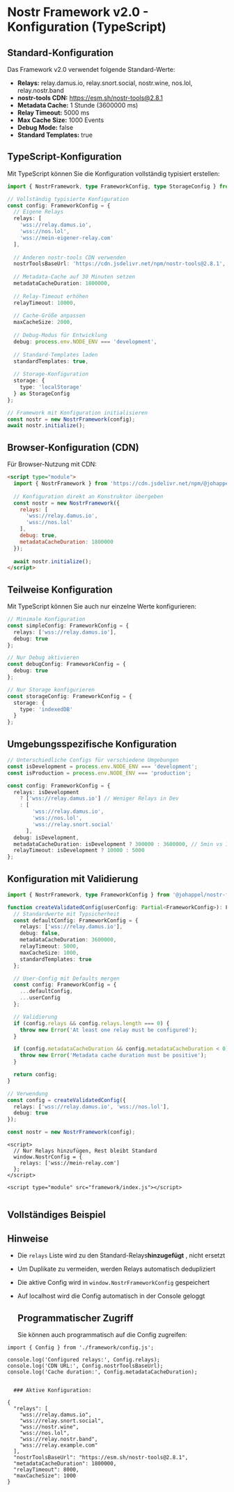 # Nostr Framework v2.0 - Konfiguration (TypeScript)

## Standard-Konfiguration

Das Framework v2.0 verwendet folgende Standard-Werte:

* **Relays:** relay.damus.io, relay.snort.social, nostr.wine, nos.lol, relay.nostr.band
* **nostr-tools CDN:** https://esm.sh/nostr-tools@2.8.1
* **Metadata Cache:** 1 Stunde (3600000 ms)
* **Relay Timeout:** 5000 ms
* **Max Cache Size:** 1000 Events
* **Debug Mode:** false
* **Standard Templates:** true

## TypeScript-Konfiguration

Mit TypeScript können Sie die Konfiguration vollständig typisiert erstellen:

```typescript
import { NostrFramework, type FrameworkConfig, type StorageConfig } from '@johappel/nostr-framework';

// Vollständig typisierte Konfiguration
const config: FrameworkConfig = {
  // Eigene Relays
  relays: [
    'wss://relay.damus.io',
    'wss://nos.lol',
    'wss://mein-eigener-relay.com'
  ],
  
  // Anderen nostr-tools CDN verwenden
  nostrToolsBaseUrl: 'https://cdn.jsdelivr.net/npm/nostr-tools@2.8.1',
  
  // Metadata-Cache auf 30 Minuten setzen
  metadataCacheDuration: 1800000,
  
  // Relay-Timeout erhöhen
  relayTimeout: 10000,
  
  // Cache-Größe anpassen
  maxCacheSize: 2000,
  
  // Debug-Modus für Entwicklung
  debug: process.env.NODE_ENV === 'development',
  
  // Standard-Templates laden
  standardTemplates: true,
  
  // Storage-Konfiguration
  storage: {
    type: 'localStorage'
  } as StorageConfig
};

// Framework mit Konfiguration initialisieren
const nostr = new NostrFramework(config);
await nostr.initialize();
```

## Browser-Konfiguration (CDN)

Für Browser-Nutzung mit CDN:

```html
<script type="module">
  import { NostrFramework } from 'https://cdn.jsdelivr.net/npm/@johappel/nostr-framework/framework/index.js';
  
  // Konfiguration direkt an Konstruktor übergeben
  const nostr = new NostrFramework({
    relays: [
      'wss://relay.damus.io',
      'wss://nos.lol'
    ],
    debug: true,
    metadataCacheDuration: 1800000
  });
  
  await nostr.initialize();
</script>
```

## Teilweise Konfiguration

Mit TypeScript können Sie auch nur einzelne Werte konfigurieren:

```typescript
// Minimale Konfiguration
const simpleConfig: FrameworkConfig = {
  relays: ['wss://relay.damus.io'],
  debug: true
};

// Nur Debug aktivieren
const debugConfig: FrameworkConfig = {
  debug: true
};

// Nur Storage konfigurieren
const storageConfig: FrameworkConfig = {
  storage: {
    type: 'indexedDB'
  }
};
```

## Umgebungsspezifische Konfiguration

```typescript
// Unterschiedliche Configs für verschiedene Umgebungen
const isDevelopment = process.env.NODE_ENV === 'development';
const isProduction = process.env.NODE_ENV === 'production';

const config: FrameworkConfig = {
  relays: isDevelopment 
    ? ['wss://relay.damus.io'] // Weniger Relays in Dev
    : [
        'wss://relay.damus.io',
        'wss://nos.lol',
        'wss://relay.snort.social'
      ],
  debug: isDevelopment,
  metadataCacheDuration: isDevelopment ? 300000 : 3600000, // 5min vs 1h
  relayTimeout: isDevelopment ? 10000 : 5000
};
```

## Konfiguration mit Validierung

```typescript
import { NostrFramework, type FrameworkConfig } from '@johappel/nostr-framework';

function createValidatedConfig(userConfig: Partial<FrameworkConfig>): FrameworkConfig {
  // Standardwerte mit Typsicherheit
  const defaultConfig: FrameworkConfig = {
    relays: ['wss://relay.damus.io'],
    debug: false,
    metadataCacheDuration: 3600000,
    relayTimeout: 5000,
    maxCacheSize: 1000,
    standardTemplates: true
  };

  // User-Config mit Defaults mergen
  const config: FrameworkConfig = {
    ...defaultConfig,
    ...userConfig
  };

  // Validierung
  if (config.relays && config.relays.length === 0) {
    throw new Error('At least one relay must be configured');
  }

  if (config.metadataCacheDuration && config.metadataCacheDuration < 0) {
    throw new Error('Metadata cache duration must be positive');
  }

  return config;
}

// Verwendung
const config = createValidatedConfig({
  relays: ['wss://relay.damus.io', 'wss://nos.lol'],
  debug: true
});

const nostr = new NostrFramework(config);
```

```
<script>
  // Nur Relays hinzufügen, Rest bleibt Standard
  window.NostrConfig = {
    relays: ['wss://mein-relay.com']
  };
</script>

<script type="module" src="framework/index.js"></script>
  
```

## Vollständiges Beispiel

## Hinweise

* Die `relays` Liste wird zu den Standard-Relays**hinzugefügt** , nicht ersetzt
* Um Duplikate zu vermeiden, werden Relays automatisch dedupliziert
* Die aktive Config wird in `window.NostrFrameworkConfig` gespeichert
* Auf localhost wird die Config automatisch in der Console geloggt

  ## Programmatischer Zugriff

  Sie können auch programmatisch auf die Config zugreifen:

```
import { Config } from './framework/config.js';

console.log('Configured relays:', Config.relays);
console.log('CDN URL:', Config.nostrToolsBaseUrl);
console.log('Cache duration:', Config.metadataCacheDuration);
  
```

```
  ### Aktive Konfiguration:
```

```
{
  "relays": [
    "wss://relay.damus.io",
    "wss://relay.snort.social",
    "wss://nostr.wine",
    "wss://nos.lol",
    "wss://relay.nostr.band",
    "wss://relay.example.com"
  ],
  "nostrToolsBaseUrl": "https://esm.sh/nostr-tools@2.8.1",
  "metadataCacheDuration": 1800000,
  "relayTimeout": 8000,
  "maxCacheSize": 1000
}
```
